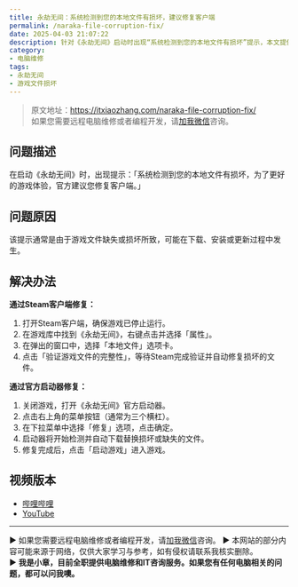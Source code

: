 ```yaml
---
title: 永劫无间：系统检测到您的本地文件有损坏，建议修复客户端
permalink: /naraka-file-corruption-fix/
date: 2025-04-03 21:07:22
description: 针对《永劫无间》启动时出现“系统检测到您的本地文件有损坏”提示，本文提供了通过Steam客户端和官方启动器修复游戏文件的具体步骤，帮助玩家解决该问题，恢复正常游戏体验。
category:
- 电脑维修
tags:
- 永劫无间
- 游戏文件损坏
---
```


> 原文地址：<https://itxiaozhang.com/naraka-file-corruption-fix/>  
> 如果您需要远程电脑维修或者编程开发，请[加我微信](https://itxiaozhang.netlify.app/)咨询。    


## 问题描述

在启动《永劫无间》时，出现提示：「系统检测到您的本地文件有损坏，为了更好的游戏体验，官方建议您修复客户端。」

## 问题原因

该提示通常是由于游戏文件缺失或损坏所致，可能在下载、安装或更新过程中发生。

## 解决办法

**通过Steam客户端修复：**

1. 打开Steam客户端，确保游戏已停止运行。
2. 在游戏库中找到《永劫无间》，右键点击并选择「属性」。
3. 在弹出的窗口中，选择「本地文件」选项卡。
4. 点击「验证游戏文件的完整性」，等待Steam完成验证并自动修复损坏的文件。

**通过官方启动器修复：**

1. 关闭游戏，打开《永劫无间》官方启动器。
2. 点击右上角的菜单按钮（通常为三个横杠）。
3. 在下拉菜单中选择「修复」选项，点击确定。
4. 启动器将开始检测并自动下载替换损坏或缺失的文件。
5. 修复完成后，点击「启动游戏」进入游戏。


## 视频版本

- [哔哩哔哩](https://space.bilibili.com/3546607630944387)
- [YouTube](https://www.youtube.com/@itxiaozhang)

---
▶ 如果您需要远程电脑维修或者编程开发，请[加我微信](https://itxiaozhang.netlify.app/)咨询。 
▶ 本网站的部分内容可能来源于网络，仅供大家学习与参考，如有侵权请联系我核实删除。  
▶ **我是小章，目前全职提供电脑维修和IT咨询服务。如果您有任何电脑相关的问题，都可以问我噢。**  
